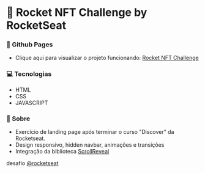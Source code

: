 # 💜 Rocket NFT Challenge by RocketSeat

### :rocket: Github Pages

- Clique aqui para visualizar o projeto funcionando: [Rocket NFT Challenge](https://gusbordoni.github.io/rocket-nft/)

### :computer: Tecnologias

<p align="justify">

- HTML
- CSS
- JAVASCRIPT

</p>

### :page_facing_up: Sobre

<p align="justify">

-  Exercício de landing page após terminar o curso "Discover" da Rocketseat.
-  Design responsivo, hidden navbar, animações e transições
-  Integração da biblioteca [ScrollReveal](https://scrollrevealjs.org/)

</p>

 desafio [@rocketseat](https://www.rocketseat.com.br/)
